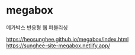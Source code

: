 # megabox
메가박스 반응형 웹 퍼블리싱

https://heosunghee.github.io/megabox/index.html  
https://sunghee-site-megabox.netlify.app/
